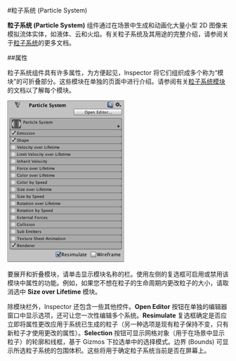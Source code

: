 #粒子系统 (Particle System)

__粒子系统 (Particle System)__ 组件通过在场景中生成和动画化大量小型 2D 图像来模拟流体实体，如液体、云和火焰。有关粒子系统及其用途的完整介绍，请参阅关于[粒子系统](ParticleSystems.html)的更多文档。

##属性

粒子系统组件具有许多属性，为方便起见，Inspector 将它们组织成多个称为“模块”的可折叠部分。这些模块在单独的页面中进行介绍。请参阅有关[粒子系统模块](ParticleSystemModules.html)的文档以了解每个模块。

![](../uploads/Main/PartSysMainInsp.png) 

要展开和折叠模块，请单击显示模块名称的栏。使用左侧的复选框可启用或禁用该模块中属性的功能。例如，如果您不想在粒子的生命周期内更改粒子的大小，请取消选中 __Size over Lifetime__ 模块。

除模块栏外，Inspector 还包含一些其他控件。__Open Editor__ 按钮在单独的编辑器窗口中显示选项，还可让您一次性编辑多个系统。__Resimulate__ 复选框确定是否应立即将属性更改应用于系统已生成的粒子（另一种选项是现有粒子保持不变，只有新粒子才使用更改的属性）。__Selection__ 按钮可显示网格对象（用于在场景中显示粒子）的轮廓和线框，基于 Gizmos 下拉选单中的选择模式。边界 (Bounds) 可显示所选粒子系统的包围体积。这些将用于确定粒子系统当前是否在屏幕上。
